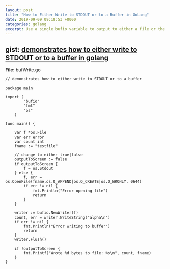 ```yaml
---
layout: post
title: "How to Either Write to STDOUT or to a Buffer in GoLang"
date: 2019-09-09 09:18:53 +0000
categories: golang
excerpt: Use a single bufio variable to output to either a file or the screen.
---
```



## gist: [demonstrates how to either write to STDOUT or to a buffer in golang](https://gist.github.com/jftuga/4c8b998ad4c581742f425b92d77765ba)

**File:** bufWrite.go

```
// demonstrates how to either write to STDOUT or to a buffer

package main

import (
        "bufio"
        "fmt"
        "os"
    )

func main() {

    var f *os.File
    var err error
    var count int
    fname := "testfile"

    // change to either true|false
    outputToScreen := false
    if outputToScreen {
        f = os.Stdout
    } else {
        f, err = os.OpenFile(fname,os.O_APPEND|os.O_CREATE|os.O_WRONLY, 0644)
        if err != nil {
            fmt.Println("Error opening file")
            return
        }
    }

    writer := bufio.NewWriter(f)
    count, err = writer.WriteString("alpha\n")
    if err != nil {
        fmt.Println("Error writing to buffer")
        return
    }
    writer.Flush()

    if !outputToScreen {
        fmt.Printf("Wrote %d bytes to file: %s\n", count, fname)
    }
}

```


